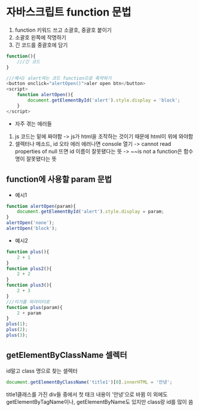 # 자바스크립트 function 문법
1. function 키워드 쓰고 소괄호, 중괄호 붙이기
2. 소괄호 왼쪽에 작명하기
3. 긴 코드를 중괄호에 담기

```javascript
function(){
    ///긴 코드
}

///예시) alert여는 코드 function으로 축약하기
<button onclick="alertOpen()">aler open btn</button>
<script>
    function alertOpen(){
        document.getElementById('alert').style.display = 'block';
    }
</script>
```

* 자주 겪는 에러들
1. js 코드는 밑에 짜야함 -> js가 html을 조작하는 것이기 때문에 html이 위에 와야함
2. 셀렉터나 메소드, id 오타 에러
에러나면 console 열기
-> cannot read properties of null 뜨면 id 이름이 잘못됐다는 뜻
-> ~~is not a function은 함수명이 잘못됐다는 뜻

## function에 사용할 param 문법
- 예시1
```javascript
function alertOpen(param){
    document.getElementById('alert').style.display = param;
}
alertOpen('none');
alertOpen('block');
```

- 예시2
```javascript
function plus(){
    2 + 1
}
function plus2(){
    2 + 2
}
function plus3(){
    2 + 3
}
///이거를 파라미터로
function plus(param){
    2 + param
}
plus(1);
plus(2);
plus(3);
```

## getElementByClassName 셀렉터
id말고 class 명으로 찾는 셀렉터
```javascript
document.getElementByClassName('title1')[0].innerHTML = '안녕';
```
title1클래스를 가진 div들 중에서 첫 태크 내용이 '안녕'으로 바뀜
이 외에도 getElementByTagName이나, getElementByName도 있지만 class랑 id를 많이 씀